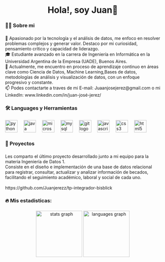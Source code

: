 <h1 align="center">Hola!, soy Juan👋</h1>

###

<h3 align="left">👨‍💻  Sobre mi</h3>

###

<p align="left">🚀 Apasionado por la tecnología y el análisis de datos, me enfoco en resolver problemas complejos y generar valor. Destaco por mi curiosidad, pensamiento crítico y capacidad de liderazgo.<br>🎓 Estudiante avanzado en la carrera de Ingeniería en Informática en la Universidad Argentina de la Empresa (UADE), Buenos Aires.<br>🌱 Actualmente, me encuentro en proceso de aprendizaje continuo en áreas clave como Ciencia de Datos, Machine Learning,Bases de datos, metodologías de análisis y visualización de datos, con un enfoque progresivo y constante.<br>📫 Podes contactarte a traves de mi E-mail: Juaanjosejerez@gmail.com o mi LinkedIn: www.linkedin.com/in/juan-josé-jerez/</p>

###

<h3 align="left">🛠 Languages y Herramientas</h3>

###

<div align="left">
  <img src="https://cdn.jsdelivr.net/gh/devicons/devicon/icons/python/python-original.svg" height="40" alt="python logo"  />
  <img width="12" />
  <img src="https://cdn.jsdelivr.net/gh/devicons/devicon/icons/java/java-original.svg" height="40" alt="java logo"  />
  <img width="12" />
  <img src="https://cdn.jsdelivr.net/gh/devicons/devicon/icons/microsoftsqlserver/microsoftsqlserver-plain.svg" height="40" alt="microsoftsqlserver logo"  />
  <img width="12" />
  <img src="https://cdn.jsdelivr.net/gh/devicons/devicon/icons/mysql/mysql-original.svg" height="40" alt="mysql logo"  />
  <img width="12" />
  <img src="https://cdn.jsdelivr.net/gh/devicons/devicon/icons/git/git-original.svg" height="40" alt="git logo"  />
  <img width="12" />
  <img src="https://cdn.jsdelivr.net/gh/devicons/devicon/icons/javascript/javascript-original.svg" height="40" alt="javascript logo"  />
  <img width="12" />
  <img src="https://cdn.jsdelivr.net/gh/devicons/devicon/icons/css3/css3-original.svg" height="40" alt="css3 logo"  />
  <img width="12" />
  <img src="https://cdn.jsdelivr.net/gh/devicons/devicon/icons/html5/html5-original.svg" height="40" alt="html5 logo"  />
</div>

###

<h3 align="left"></h3>

###

<h3 align="left">🚀 Proyectos</h3>

###

<p align="left">Les comparto el último proyecto desarrollado junto a mi equipo para la materia Ingeniería de Datos 1.<br>Consiste en el diseño e implementación de una base de datos relacional para registrar, consultar, actualizar y analizar información de becados, facilitando el seguimiento académico, laboral y social de cada uno.<br><br>https://github.com/Juanjerezz/tp-integrador-bisblick</p>

###

<h3 align="left">🔥   Mis estadisticas:</h3>

###

<div align="center">
  <img src="https://github-readme-stats.vercel.app/api?username=juanjerezz&hide_title=false&hide_rank=false&show_icons=true&include_all_commits=true&count_private=true&disable_animations=false&theme=dark&locale=en&hide_border=false&order=1" height="150" alt="stats graph"  />
  <img src="https://github-readme-stats.vercel.app/api/top-langs?username=juanjerezz&locale=en&hide_title=false&layout=compact&card_width=320&langs_count=5&theme=dark&hide_border=false&order=2" height="150" alt="languages graph"  />
</div>

###
